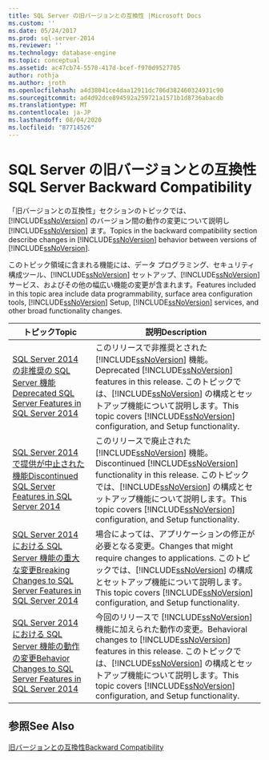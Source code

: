 ```yaml
---
title: SQL Server の旧バージョンとの互換性 |Microsoft Docs
ms.custom: ''
ms.date: 05/24/2017
ms.prod: sql-server-2014
ms.reviewer: ''
ms.technology: database-engine
ms.topic: conceptual
ms.assetid: ac47cb74-5578-417d-bcef-f970d9527705
author: rothja
ms.author: jroth
ms.openlocfilehash: a4d38041ce4daa12911dc706d382460324931c90
ms.sourcegitcommit: ad4d92dce894592a259721a1571b1d8736abacdb
ms.translationtype: MT
ms.contentlocale: ja-JP
ms.lasthandoff: 08/04/2020
ms.locfileid: "87714526"
---
```

# <a name="sql-server-backward-compatibility"></a><span data-ttu-id="da739-102">SQL Server の旧バージョンとの互換性</span><span class="sxs-lookup"><span data-stu-id="da739-102">SQL Server Backward Compatibility</span></span>
  <span data-ttu-id="da739-103">「旧バージョンとの互換性」セクションのトピックでは、 [!INCLUDE[ssNoVersion](../includes/ssnoversion-md.md)] のバージョン間の動作の変更について説明し [!INCLUDE[ssNoVersion](../includes/ssnoversion-md.md)] ます。</span><span class="sxs-lookup"><span data-stu-id="da739-103">Topics in the backward compatibility section describe changes in [!INCLUDE[ssNoVersion](../includes/ssnoversion-md.md)] behavior between versions of [!INCLUDE[ssNoVersion](../includes/ssnoversion-md.md)].</span></span>  
  
 <span data-ttu-id="da739-104">このトピック領域に含まれる機能には、データ プログラミング、セキュリティ構成ツール、[!INCLUDE[ssNoVersion](../includes/ssnoversion-md.md)] セットアップ、[!INCLUDE[ssNoVersion](../includes/ssnoversion-md.md)] サービス、およびその他の幅広い機能の変更が含まれます。</span><span class="sxs-lookup"><span data-stu-id="da739-104">Features included in this topic area include data programmability, surface area configuration tools, [!INCLUDE[ssNoVersion](../includes/ssnoversion-md.md)] Setup, [!INCLUDE[ssNoVersion](../includes/ssnoversion-md.md)] services, and other broad functionality changes.</span></span>  
  
|<span data-ttu-id="da739-105">トピック</span><span class="sxs-lookup"><span data-stu-id="da739-105">Topic</span></span>|<span data-ttu-id="da739-106">説明</span><span class="sxs-lookup"><span data-stu-id="da739-106">Description</span></span>|  
|-----------|-----------------|  
|[<span data-ttu-id="da739-107">SQL Server 2014 の非推奨の SQL Server 機能</span><span class="sxs-lookup"><span data-stu-id="da739-107">Deprecated SQL Server Features in SQL Server 2014</span></span>](../../2014/getting-started/deprecated-sql-server-features-in-sql-server-2014.md)|<span data-ttu-id="da739-108">このリリースで非推奨とされた [!INCLUDE[ssNoVersion](../includes/ssnoversion-md.md)] 機能。</span><span class="sxs-lookup"><span data-stu-id="da739-108">Deprecated [!INCLUDE[ssNoVersion](../includes/ssnoversion-md.md)] features in this release.</span></span> <span data-ttu-id="da739-109">このトピックでは、[!INCLUDE[ssNoVersion](../includes/ssnoversion-md.md)] の構成とセットアップ機能について説明します。</span><span class="sxs-lookup"><span data-stu-id="da739-109">This topic covers [!INCLUDE[ssNoVersion](../includes/ssnoversion-md.md)] configuration, and Setup functionality.</span></span>|  
|[<span data-ttu-id="da739-110">SQL Server 2014 で提供が中止された機能</span><span class="sxs-lookup"><span data-stu-id="da739-110">Discontinued SQL Server Features in SQL Server 2014</span></span>](../../2014/getting-started/discontinued-sql-server-features-in-sql-server-2014.md)|<span data-ttu-id="da739-111">このリリースで廃止された [!INCLUDE[ssNoVersion](../includes/ssnoversion-md.md)] 機能。</span><span class="sxs-lookup"><span data-stu-id="da739-111">Discontinued [!INCLUDE[ssNoVersion](../includes/ssnoversion-md.md)] functionality in this release.</span></span> <span data-ttu-id="da739-112">このトピックでは、[!INCLUDE[ssNoVersion](../includes/ssnoversion-md.md)] の構成とセットアップ機能について説明します。</span><span class="sxs-lookup"><span data-stu-id="da739-112">This topic covers [!INCLUDE[ssNoVersion](../includes/ssnoversion-md.md)] configuration, and Setup functionality.</span></span>|  
|[<span data-ttu-id="da739-113">SQL Server 2014 における SQL Server 機能の重大な変更</span><span class="sxs-lookup"><span data-stu-id="da739-113">Breaking Changes to SQL Server Features in SQL Server 2014</span></span>](../../2014/getting-started/breaking-changes-to-sql-server-features-in-sql-server-2014.md)|<span data-ttu-id="da739-114">場合によっては、アプリケーションの修正が必要となる変更。</span><span class="sxs-lookup"><span data-stu-id="da739-114">Changes that might require changes to applications.</span></span> <span data-ttu-id="da739-115">このトピックでは、[!INCLUDE[ssNoVersion](../includes/ssnoversion-md.md)] の構成とセットアップ機能について説明します。</span><span class="sxs-lookup"><span data-stu-id="da739-115">This topic covers [!INCLUDE[ssNoVersion](../includes/ssnoversion-md.md)] configuration, and Setup functionality.</span></span>|  
|[<span data-ttu-id="da739-116">SQL Server 2014 における SQL Server 機能の動作の変更</span><span class="sxs-lookup"><span data-stu-id="da739-116">Behavior Changes to SQL Server Features in SQL Server 2014</span></span>](../../2014/getting-started/behavior-changes-to-sql-server-features-in-sql-server-2014.md)|<span data-ttu-id="da739-117">今回のリリースで [!INCLUDE[ssNoVersion](../includes/ssnoversion-md.md)] 機能に加えられた動作の変更。</span><span class="sxs-lookup"><span data-stu-id="da739-117">Behavioral  changes to [!INCLUDE[ssNoVersion](../includes/ssnoversion-md.md)] features in this release.</span></span> <span data-ttu-id="da739-118">このトピックでは、[!INCLUDE[ssNoVersion](../includes/ssnoversion-md.md)] の構成とセットアップ機能について説明します。</span><span class="sxs-lookup"><span data-stu-id="da739-118">This topic covers [!INCLUDE[ssNoVersion](../includes/ssnoversion-md.md)] configuration, and Setup functionality.</span></span>|  
  
## <a name="see-also"></a><span data-ttu-id="da739-119">参照</span><span class="sxs-lookup"><span data-stu-id="da739-119">See Also</span></span>  
 [<span data-ttu-id="da739-120">旧バージョンとの互換性</span><span class="sxs-lookup"><span data-stu-id="da739-120">Backward Compatibility</span></span>](../../2014/getting-started/backward-compatibility.md)  
  
  
